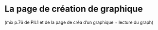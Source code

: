# La page de création de graphique 


(mix p.76 de PIL1 et de la page de créa d’un graphique + lecture du graph)



<!--stackedit_data:
eyJoaXN0b3J5IjpbMTg4MTg1NzY3NSwtMTU1Njc0ODM1MV19
-->
